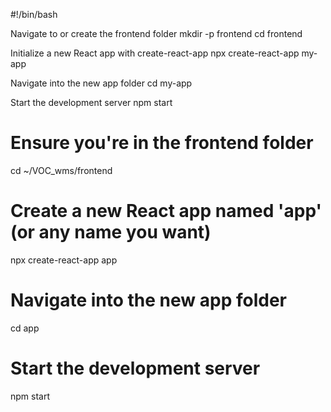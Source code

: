
#!/bin/bash

Navigate to or create the frontend folder
mkdir -p frontend cd frontend

Initialize a new React app with create-react-app
npx create-react-app my-app

Navigate into the new app folder
cd my-app

Start the development server
npm start

# Ensure you're in the frontend folder
cd ~/VOC_wms/frontend

# Create a new React app named 'app' (or any name you want)
npx create-react-app app

# Navigate into the new app folder
cd app

# Start the development server
npm start